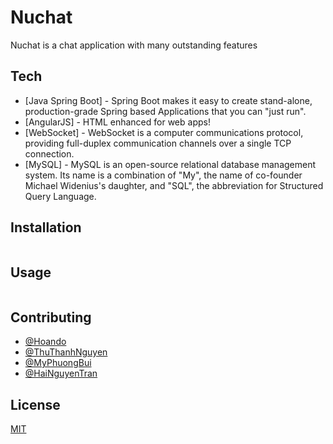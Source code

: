 # Nuchat

Nuchat is a chat application with many outstanding features

## Tech

* [Java Spring Boot] - Spring Boot makes it easy to create stand-alone, production-grade Spring based Applications that you can "just run".
* [AngularJS] - HTML enhanced for web apps!
* [WebSocket] - WebSocket is a computer communications protocol, providing full-duplex communication channels over a single TCP connection. 
* [MySQL] - MySQL is an open-source relational database management system. Its name is a combination of "My", the name of co-founder Michael Widenius's daughter, and "SQL", the abbreviation for Structured Query Language.


## Installation



```bash

```

## Usage

```java

```

## Contributing
* [@Hoando](https://www.instagram.com/bugmaker_____/)
* [@ThuThanhNguyen]()
* [@MyPhuongBui]()
* [@HaiNguyenTran]()

## License
[MIT](https://choosealicense.com/licenses/mit/)